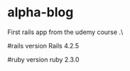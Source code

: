# alpha-blog
First rails app from the udemy course .\


#rails version
Rails 4.2.5

#ruby version
ruby 2.3.0
